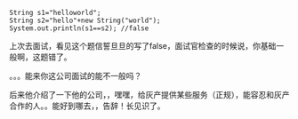     String s1="helloworld";
	String s2="hello"+new String("world");
	System.out.println(s1==s2);	//false

上次去面试，看见这个题信誓旦旦的写了false，面试官检查的时候说，你基础一般啊，这题错了。

。。。能来你这公司面试的能不一般吗？

后来他介绍了一下他的公司，，嘿嘿，给灰产提供某些服务（正规），能容忍和灰产合作的人。。能好到哪去，，告辞！长见识了。
